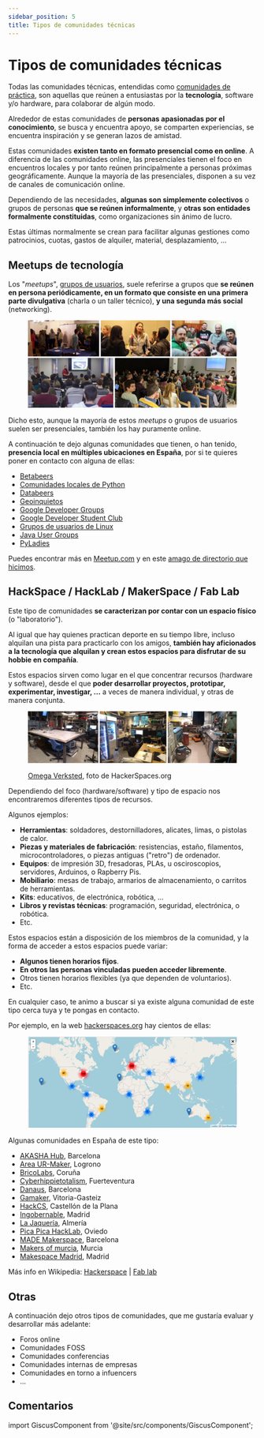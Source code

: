 ```yaml
---
sidebar_position: 5
title: Tipos de comunidades técnicas
---
```


# Tipos de comunidades técnicas

Todas las comunidades técnicas, entendidas como [comunidades de práctica](https://es.wikipedia.org/wiki/Comunidad_de_pr%C3%A1ctica), son aquellas que reúnen a entusiastas por la **tecnología**, software y/o hardware, para colaborar de algún modo.

Alrededor de estas comunidades de **personas apasionadas por el conocimiento**, se busca y encuentra apoyo, se comparten experiencias, se encuentra inspiración y se generan lazos de amistad.

Estas comunidades **existen tanto en formato presencial como en online**. A diferencia de las comunidades online, las presenciales tienen el foco en encuentros locales y por tanto reúnen principalmente a personas próximas geográficamente. Aunque la mayoría de las presenciales, disponen a su vez de canales de comunicación online. 

Dependiendo de las necesidades, **algunas son simplemente colectivos** o grupos de personas **que se reúnen informalmente**, y **otras son entidades formalmente constituidas**, como organizaciones sin ánimo de lucro. 

Estas últimas normalmente se crean para facilitar algunas gestiones como patrocinios, cuotas, gastos de alquiler, material, desplazamiento, ...

## Meetups de tecnología

Los "_meetups_", [grupos de usuarios](https://en.wikipedia.org/wiki/Users%27_group), suele referirse a grupos que **se reúnen en persona periódicamente, en un formato que consiste en una primera parte divulgativa** (charla o un taller técnico), **y una segunda más social** (networking).

<div style={{textAlign: 'center'}}>

<figure>

[![Tech meetup collage](./types-of-technical-communities/tech-meetups-collage.png)](./types-of-technical-communities/tech-meetups-collage.png)

</figure>

</div>

Dicho esto, aunque la mayoría de estos _meetups_ o grupos de usuarios suelen ser presenciales, también los hay puramente online.

A continuación te dejo algunas comunidades que tienen, o han tenido, **presencia local en múltiples ubicaciones en España**, por si te quieres poner en contacto con alguna de ellas: 

* [Betabeers](https://betabeers.com/)
* [Comunidades locales de Python](https://es.python.org/comunidades/)
* [Databeers](https://www.google.com/search?q=Databeers)
* [Geoinquietos](https://geoinquietos.org/)
* [Google Developer Groups](https://gdg.community.dev/)
* [Google Developer Student Club](https://gdsc.community.dev/)
* [Grupos de usuarios de Linux](https://es.wikipedia.org/wiki/Grupo_de_usuarios_de_Linux)
* [Java User Groups](https://dev.java/community/jugs/)
* [PyLadies](https://pyladies.com/locations/)

Puedes encontrar más en [Meetup.com](https://www.meetup.com/es-ES/topics/technology/) y en este [amago de directorio que hicimos](https://comunidades-tecnologicas.github.io/directorio.html).

## HackSpace / HackLab / MakerSpace / Fab Lab 

Este tipo de comunidades **se caracterizan por contar con un espacio físico** (o "laboratorio"). 

Al igual que hay quienes practican deporte en su tiempo libre, incluso alquilan una pista para practicarlo con los amigos, **también hay aficionados a la tecnología que alquilan y crean estos espacios para disfrutar de su hobbie en compañía**. 

Estos espacios sirven como lugar en el que concentrar recursos (hardware y software), desde el que **poder desarrollar proyectos, prototipar, experimentar, investigar, ...** a veces de manera individual, y otras de manera conjunta. 

<div style={{textAlign: 'center'}}>

<figure>

[![Omega_Verksted HackerSpace](./types-of-technical-communities/Omega_Verksted%20-%20Hackspace.png)](https://wiki.hackerspaces.org/Omega_Verksted)

<figcaption><a href="https://wiki.hackerspaces.org/Omega_Verksted">Omega Verksted</a>, foto de HackerSpaces.org</figcaption>
</figure>

</div>

Dependiendo del foco (hardware/software) y tipo de espacio nos encontraremos diferentes tipos de recursos. 

Algunos ejemplos:
* **Herramientas**: soldadores, destornilladores, alicates, limas, o pistolas de calor.
* **Piezas y materiales de fabricación**: resistencias, estaño, filamentos, microcontroladores, o piezas antiguas ("retro") de ordenador.
* **Equipos**: de impresión 3D, fresadoras, PLAs, u osciroscopios, servidores, Arduinos, o Rapberry Pis.
* **Mobiliario**: mesas de trabajo, armarios de almacenamiento, o carritos de herramientas.
* **Kits**: educativos, de electrónica, robótica, ...
* **Libros y revistas técnicas**: programación, seguridad, electrónica, o robótica.
* Etc.

Estos espacios están a disposición de los miembros de la comunidad, y la forma de acceder a estos espacios puede variar:
* **Algunos tienen horarios fijos**.
* **En otros las personas vinculadas pueden acceder libremente**.
* Otros tienen horarios flexibles (ya que dependen de voluntarios).
* Etc.

En cualquier caso, te animo a buscar si ya existe alguna comunidad de este tipo cerca tuya y te pongas en contacto. 

Por ejemplo, en la web [hackerspaces.org](https://wiki.hackerspaces.org/List_of_Hacker_Spaces) hay cientos de ellas:

<div style={{textAlign: 'center'}}>

<figure>

[![Mapa de Hackerspaces](./types-of-technical-communities/hackerspaces.org-map.png)](https://wiki.hackerspaces.org/List_of_Hacker_Spaces)

</figure>

</div>

Algunas comunidades en España de este tipo:

* [AKASHA Hub](https://wiki.hackerspaces.org/AKASHA_Hub_Barcelona), Barcelona
* [Area UR-Maker](https://www.unirioja.es/urmaker/), Logrono
* [BricoLabs](https://wiki.hackerspaces.org/BricoLabs), Coruña
* [Cyberhippietotalism](http://totalism.org/), Fuerteventura
* [Danaus](https://www.danaus.io/), Barcelona
* [Gamaker](http://gamaker.org), Vitoria-Gasteiz
* [HackCS](https://wiki.hackerspaces.org/HackCS), Castellón de la Plana
* [Ingobernable](https://ingobernable.net), Madrid
* [La Jaquería](https://lajaqueria.org/sesiones/), Almería
* [Pica Pica HackLab](http://www.picahack.org), Oviedo
* [MADE Makerspace](http://made-bcn.org/), Barcelona
* [Makers of murcia](http://makersofmurcia.org/), Murcia
* [Makespace Madrid](https://makespacemadrid.org/), Madrid

Más info en Wikipedia: [Hackerspace](https://en.wikipedia.org/wiki/Hackerspace) | [Fab lab](https://en.wikipedia.org/wiki/Fab_lab)


## Otras

A continuación dejo otros tipos de comunidades, que me gustaría evaluar y desarrollar más adelante:

* Foros online
* Comunidades FOSS
* Comunidades conferencias
* Comunidades internas de empresas
* Comunidades en torno a infuencers
* ...

## Comentarios

import GiscusComponent from '@site/src/components/GiscusComponent';

<GiscusComponent></GiscusComponent>